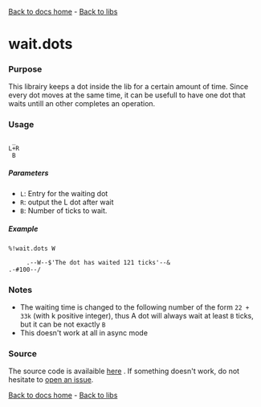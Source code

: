 [Back to docs home](../index.md) - [Back to libs](index.md#time)

# wait.dots

### Purpose
This librairy keeps a dot inside the lib for a certain amount of time. Since every dot moves at the same time, it can be usefull to have one dot that waits untill an other completes an operation.

### Usage
    
     _
    L+R
     B

##### Parameters
- `L`: Entry for the waiting dot
- `R`: output the L dot after wait
- `B`: Number of ticks to wait.

##### Example

    %!wait.dots W

         .--W--$'The dot has waited 121 ticks'--&
    .-#100--/

### Notes
- The waiting time is changed to the following number of the form `22 + 33k` (with k positive integer), thus A dot will always wait at least `B` ticks, but it can be not exactly `B`
- This doesn't work at all in async mode

### Source 
The source code is availaible [here](https://github.com/aaronduino/asciidots/blob/master/dots/libs/wait.dots)
. If something doesn't work, do not hesitate to [open an issue](https://github.com/aaronduino/asciidots/issues/new?title=Bug%20in%20wait%20librairy:%20).

[Back to docs home](../index.md) - [Back to libs](index.md#time)
